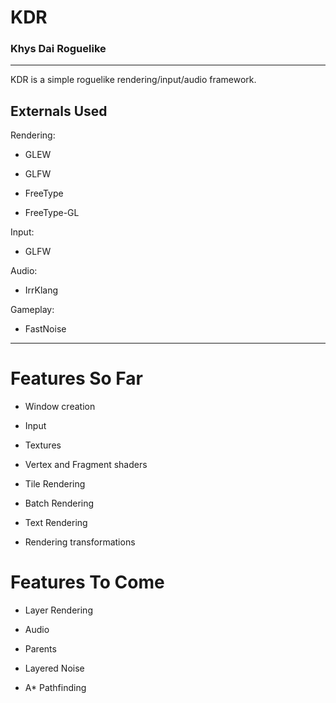 # KDR

### Khys Dai Roguelike

---

KDR is a simple roguelike rendering/input/audio framework.


## Externals Used


Rendering:

* GLEW 

* GLFW

* FreeType

* FreeType-GL


Input:

* GLFW


Audio:

* IrrKlang


Gameplay:

* FastNoise

---

# Features So Far


* Window creation

* Input

* Textures

* Vertex and Fragment shaders

* Tile Rendering

* Batch Rendering

* Text Rendering

* Rendering transformations

# Features To Come

* Layer Rendering

* Audio

* Parents

* Layered Noise

* A* Pathfinding